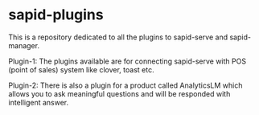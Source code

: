 # sapid-plugins
This is a repository dedicated to all the plugins to sapid-serve and sapid-manager.

Plugin-1:
The plugins available are for connecting sapid-serve with POS (point of sales) system like clover, toast etc.

Plugin-2:
There is also a plugin for a product called AnalyticsLM which allows you to ask meaningful questions and will be responded with intelligent answer.
